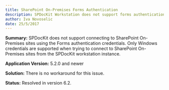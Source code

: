 ```yaml
---
title: SharePoint On-Premises Forms Authentication 
description: SPDocKit Workstation does not support forms authentication when connecting to SharePoint On-Premises.
author: Iva Novoselic  
date: 25/5/2017
---
```


__Summary:__ SPDocKit does not support connecting to SharePoint On-Premises sites using the Forms authentication credentials. Only Windows credentials are supported when trying to connect to SharePoint On-Premises sites from the SPDocKit workstation instance.

__Application Version:__ 5.2.0 and newer

__Solution:__ There is no workaround for this issue.

__Status:__ Resolved in version 6.2.